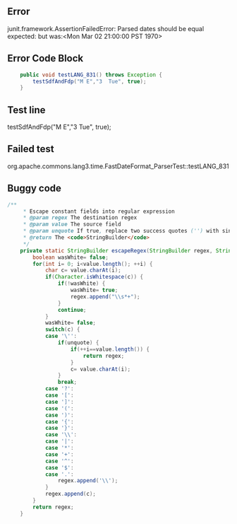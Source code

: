 

## Error
junit.framework.AssertionFailedError: Parsed dates should be equal expected:<null> but was:<Mon Mar 02 21:00:00 PST 1970>

## Error Code Block
```java
    public void testLANG_831() throws Exception {
        testSdfAndFdp("M E","3  Tue", true);
    }
```

## Test line
testSdfAndFdp("M E","3  Tue", true);

## Failed test
org.apache.commons.lang3.time.FastDateFormat_ParserTest::testLANG_831

## Buggy code
```java
/**
     * Escape constant fields into regular expression
     * @param regex The destination regex
     * @param value The source field
     * @param unquote If true, replace two success quotes ('') with single quote (')
     * @return The <code>StringBuilder</code>
     */
    private static StringBuilder escapeRegex(StringBuilder regex, String value, boolean unquote) {
        boolean wasWhite= false;
        for(int i= 0; i<value.length(); ++i) {
            char c= value.charAt(i);
            if(Character.isWhitespace(c)) {
                if(!wasWhite) {
                    wasWhite= true;
                    regex.append("\\s*+");
                }
                continue;
            }
            wasWhite= false;
            switch(c) {
            case '\'':
                if(unquote) {
                    if(++i==value.length()) {
                        return regex;
                    }
                    c= value.charAt(i);
                }
                break;
            case '?':
            case '[':
            case ']':
            case '(':
            case ')':
            case '{':
            case '}':
            case '\\':
            case '|':
            case '*':
            case '+':
            case '^':
            case '$':
            case '.':
                regex.append('\\');
            }
            regex.append(c);
        }
        return regex;
    }
```
